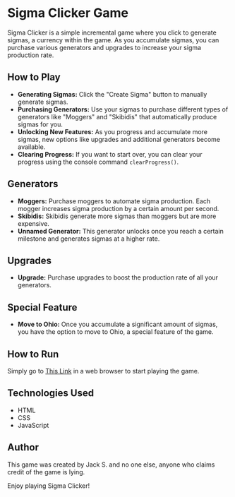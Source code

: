 # Sigma Clicker Game

Sigma Clicker is a simple incremental game where you click to generate sigmas, a currency within the game. As you accumulate sigmas, you can purchase various generators and upgrades to increase your sigma production rate.

## How to Play
- **Generating Sigmas:** Click the "Create Sigma" button to manually generate sigmas.
- **Purchasing Generators:** Use your sigmas to purchase different types of generators like "Moggers" and "Skibidis" that automatically produce sigmas for you.
- **Unlocking New Features:** As you progress and accumulate more sigmas, new options like upgrades and additional generators become available.
- **Clearing Progress:** If you want to start over, you can clear your progress using the console command `clearProgress()`.

## Generators
- **Moggers:** Purchase moggers to automate sigma production. Each mogger increases sigma production by a certain amount per second.
- **Skibidis:** Skibidis generate more sigmas than moggers but are more expensive.
- **Unnamed Generator:** This generator unlocks once you reach a certain milestone and generates sigmas at a higher rate.

## Upgrades
- **Upgrade:** Purchase upgrades to boost the production rate of all your generators.

## Special Feature
- **Move to Ohio:** Once you accumulate a significant amount of sigmas, you have the option to move to Ohio, a special feature of the game.

## How to Run
Simply go to [This Link](https://dralexander0805.github.io/sigmaclicker/) in a web browser to start playing the game.

## Technologies Used
- HTML
- CSS
- JavaScript

## Author
This game was created by Jack S. and no one else, anyone who claims credit of the game is lying.

Enjoy playing Sigma Clicker!
